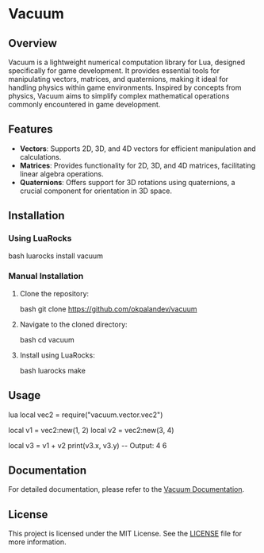 # Vacuum

## Overview

Vacuum is a lightweight numerical computation library for Lua, designed specifically for game development. It provides essential tools for manipulating vectors, matrices, and quaternions, making it ideal for handling physics within game environments. Inspired by concepts from physics, Vacuum aims to simplify complex mathematical operations commonly encountered in game development.

## Features

- **Vectors**: Supports 2D, 3D, and 4D vectors for efficient manipulation and calculations.
- **Matrices**: Provides functionality for 2D, 3D, and 4D matrices, facilitating linear algebra operations.
- **Quaternions**: Offers support for 3D rotations using quaternions, a crucial component for orientation in 3D space.

## Installation

### Using LuaRocks

bash
luarocks install vacuum


### Manual Installation

1. Clone the repository:

    bash
    git clone https://github.com/okpalandev/vacuum
    

2. Navigate to the cloned directory:

    bash
    cd vacuum
    

3. Install using LuaRocks:

    bash
    luarocks make
    

## Usage

lua
local vec2 = require("vacuum.vector.vec2")

local v1 = vec2:new(1, 2)
local v2 = vec2:new(3, 4)

local v3 = v1 + v2
print(v3.x, v3.y) -- Output: 4 6


## Documentation

For detailed documentation, please refer to the [Vacuum Documentation](https://okpalandev.github.io/vacuum/).

## License

This project is licensed under the MIT License. See the [LICENSE](LICENSE) file for more information.
